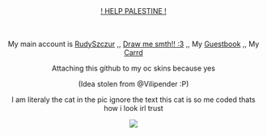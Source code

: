 <div align="center">

ㅤㅤㅤㅤ<p>  [! HELP PALESTINE !](https://arab.org/click-to-help/palestine/) <p/>
</div>
<div align="center">

ㅤㅤㅤㅤ<p> My main account is [RudySzczur](https://github.com/RudySzczur) ,, [Draw me smth!! :3](https://drawme.share-on.me/g3Ur5n40Ay) ,, My [Guestbook](https://rudyszczur.123guestbook.com) ,, My [Carrd](https://rudeszczury.carrd.co)<p/>
<p>Attaching this github to my oc skins because yes</p>
<p>(Idea stolen from @Vilipender :P)</p>
<p> I am literaly the cat in the pic ignore the text this cat is so me coded thats how i look irl trust </p>
</div>

<p align="center">
<img src="https://media.discordapp.net/attachments/1067381871736012840/1237902357300383744/20240507_041521.jpg?ex=663d55e9&is=663c0469&hm=729d8e477cb0be06d6c466accd3d11ec037f9e3c27a579d73094823223c86277&=&format=webp&width=500&height=500"/>
</p>
